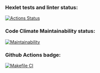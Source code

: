 ### Hexlet tests and linter status:
[![Actions Status](https://github.com/thundersnail/backend-project-lvl1/workflows/hexlet-check/badge.svg)](https://github.com/thundersnail/backend-project-lvl1/actions)

### Code Climate Maintainability status:
[![Maintainability](https://api.codeclimate.com/v1/badges/a99a88d28ad37a79dbf6/maintainability)](https://codeclimate.com/github/codeclimate/codeclimate/maintainability)

### Github Actions badge:
[![Makefile CI](https://github.com/thundersnail/backend-project-lvl1/actions/workflows/makefile.yml/badge.svg)](https://github.com/thundersnail/backend-project-lvl1/actions/workflows/makefile.yml)
